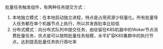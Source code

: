 
批量任务触发组件，有两种任务提交方式：

1. 本地独立模式：在本地启动独立进程，特点是占用资源少轻量化。所有批量导入任务都在单个机器节点上执行，所以并发吞肚率比较低
2. 分布式模式：向分布式队列中提交任务，由驻留在K8S机器中的Woker节点消费批量任务，优点是可以按照批量任务规模，水平扩容K8S集群中的执行节点，达到提高批量任务执行吞吐率
